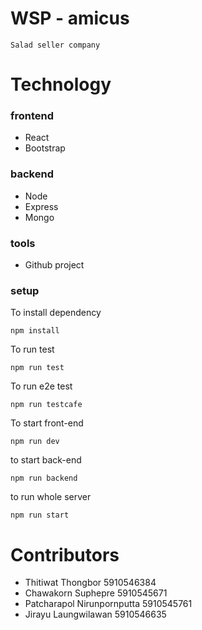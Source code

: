 # WSP - amicus

``` Salad seller company ```

# Technology

### frontend
- React
- Bootstrap

### backend
- Node
- Express
- Mongo

### tools
- Github project

### setup

To install dependency

``` npm install ```

To run test

``` npm run test ```

To run e2e test

``` npm run testcafe ```

To start front-end

``` npm run dev ```

to start back-end

``` npm run backend ```

to run whole server

``` npm run start ```

# Contributors
- Thitiwat Thongbor 5910546384
- Chawakorn Suphepre 5910545671
- Patcharapol Nirunpornputta 5910545761
- Jirayu Laungwilawan 5910546635
